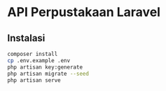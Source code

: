 # API Perpustakaan Laravel

## Instalasi
```bash
composer install
cp .env.example .env
php artisan key:generate
php artisan migrate --seed
php artisan serve